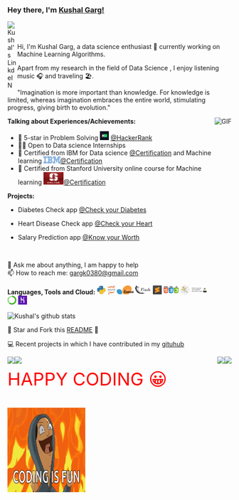 ### Hey there, I'm [Kushal Garg!](https://github.com/KushalGarg12)


<a href="https://www.linkedin.com/in/KushalGarg12/">
  <img align="left" alt="Kushal's LinkdeIN" width="22px" src="https://cdn.jsdelivr.net/npm/simple-icons@v3/icons/linkedin.svg" />
</a>



<br />
<br />

Hi, I'm Kushal Garg, a data science enthusiast  🚀 currently working on Machine Learning Algorithms.   

Apart from my research in the field of Data Science , I enjoy listening music 🎧 and traveling 🏖️.

"Imagination is more important than knowledge. For knowledge is limited, whereas imagination embraces the entire world, stimulating progress, giving birth to evolution." 

  <img height="450" align="right" alt="GIF" src="https://media.giphy.com/media/3oFzlVJAzNUDwvpcc0/giphy.gif" />


**Talking about Experiences/Achievements:**

- 🥇 5-star in Problem Solving <code><img height="20" src="https://github.com/KushalGarg12/KushalGarg12/blob/main/logo/hackerrank.png"></code> [@HackerRank](https://www.hackerrank.com/kushal_12) 
- 👨‍💻 Open to Data science Internships 
- 🤝 Certified from IBM for Data science [@Certification](https://www.coursera.org/account/accomplishments/verify/U8Y76KZ83MDU) and Machine learning <code><img height="15" src="https://github.com/KushalGarg12/KushalGarg12/blob/main/logo/IBM.png"></code>[@Certification](https://www.coursera.org/account/accomplishments/verify/HCS2JLX4SU9L)
- 🤝 Certified from Stanford University online course for Machine learning <code><img height="28" width="45" src="https://github.com/KushalGarg12/KushalGarg12/blob/main/logo/stanford.jpg"></code>[@Certification](https://www.coursera.org/account/accomplishments/verify/8FXLCRN7Q7LK)


**Projects:**
- Diabetes Check app
  [@Check your Diabetes](https://diabetes-check-app.herokuapp.com/)
- Heart Disease Check app
  [@Check your Heart](https://heart-checkup.herokuapp.com/)
- Salary Prediction app
  [@Know your Worth](https://salary-calculation-app.herokuapp.com/)
  
  &nbsp;
  <br>
  
 💬 Ask me about anything, I am happy to help<br>
 📫 How to reach me: gargk0380@gmail.com



  

**Languages, Tools and Cloud:**
<code><img height="20" src="https://github.com/KushalGarg12/KushalGarg12/blob/main/logo/python.webp"></code>
<code><img height="20" src="https://github.com/KushalGarg12/KushalGarg12/blob/main/logo/jupyter.png"></code>
<code><img height="20" src="https://github.com/KushalGarg12/KushalGarg12/blob/main/logo/sklearn.png"></code>
<code><img height="20" src="https://github.com/KushalGarg12/KushalGarg12/blob/main/logo/Flask.png"></code>
<code><img height="20" src="https://github.com/KushalGarg12/KushalGarg12/blob/main/logo/sublime.jpg"></code>
<code><img height="20" src="https://github.com/KushalGarg12/KushalGarg12/blob/main/logo/web.png"></code>
<code><img height="20" src="https://github.com/KushalGarg12/KushalGarg12/blob/main/logo/matplotlib.png"></code>
<code><img height="20" src="https://github.com/KushalGarg12/KushalGarg12/blob/main/logo/NLTK.png"></code>
<code><img height="20" src="https://github.com/KushalGarg12/KushalGarg12/blob/main/logo/anaocnda.png"></code>
<code><img height="20" src="https://github.com/KushalGarg12/KushalGarg12/blob/main/logo/heroku.jpg"></code>


![Kushal's github stats](https://github-readme-stats.vercel.app/api?username=KushalGarg12&show_icons=true&hide_border=true)

:pushpin: Star and Fork this [README](https://github.com/KushalGarg12/) :pencil:

💻 Recent projects in which I have contributed in my [gituhub](https://github.com/KushalGarg12)


<a href="https://github.com/KushalGarg12/Salary-prediction-app">
  <img align="left" src="https://github-readme-stats.vercel.app/api/pin/?username=KushalGarg12&repo=Salary-prediction-app" />
</a>

<a href="https://github.com/KushalGarg12/Diabetes_checkup_app">
  <img align="right" src="https://github-readme-stats.vercel.app/api/pin/?username=KushalGarg12&repo=Diabetes_checkup_app" />
</a>

<a href="https://github.com/KushalGarg12/Heart_Disease-check-app">
  <img align="left" src="https://github-readme-stats.vercel.app/api/pin/?username=KushalGarg12&repo=Heart_Disease-check-app" />
</a>

<a href="https://github.com/KushalGarg12/Stock-Sentiment-Analysis">
  <img align="right" src="https://github-readme-stats.vercel.app/api/pin/?username=KushalGarg12&repo=Stock-Sentiment-Analysis" />
</a>
<html>
  <body>
<p style="color:red; font-size:40px;">   HAPPY CODING 😀</p>
    <img height="190" width="175"  alt="GIF" src="https://github.com/KushalGarg12/KushalGarg12/blob/main/tenor.gif" />
  </body>
  </html>
  


